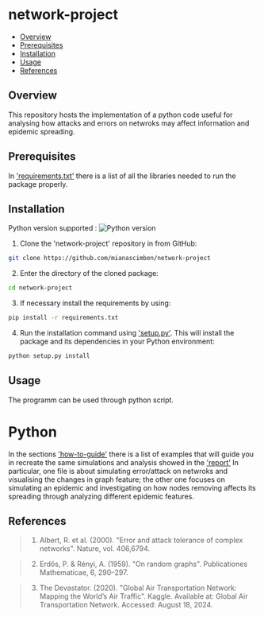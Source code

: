 # network-project


* [Overview](#overview)
* [Prerequisites](#prerequisites)
* [Installation](#installation)
* [Usage](#usage)
* [References](#references)



  
## Overview 
This repository hosts the implementation of a python code useful for analysing how attacks and errors on netwroks may affect information and epidemic spreading. 


## Prerequisites

In ['requirements.txt'](url) there is a list of all the libraries needed to run the package properly.

## Installation

Python version supported : ![Python version](https://img.shields.io/badge/python-3.8|3.9|3.10|3.11-blue.svg)

1. Clone the 'network-project' repository in from GitHub:
```bash
git clone https://github.com/mianascimben/network-project
```

2. Enter the directory of the cloned package:
```bash
cd network-project
```

3. If necessary install the requirements by using:
```bash
pip install -r requirements.txt
```

4. Run the installation command using ['setup.py'](url). This will install the package and its dependencies in your Python environment:
```bash
python setup.py install
```


## Usage
The programm can be used through python script.

# Python 
In the sections ['how-to-guide'](url) there is a list of examples that will guide you in recreate the same simulations and analysis showed in the ['report'](url) In particular, one file is about simulating error/attack on netwroks and visualising the changes in graph feature; the other one focuses on simulating an epidemic and investigating on how nodes removing affects its spreading through analyzing different epidemic features. 

## References
>1. Albert, R. et al. (2000). "Error and attack tolerance of complex networks". Nature, vol. 406,6794.

>2. Erdős, P. & Rényi, A. (1959). "On random graphs". Publicationes Mathematicae, 6, 290–297.
  
>3. The Devastator. (2020). "Global Air Transportation Network: Mapping the World’s Air Traffic". Kaggle. Available at: Global Air Transportation Network. Accessed: August 18, 2024.
